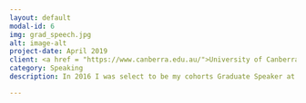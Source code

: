```yaml
---
layout: default
modal-id: 6
img: grad_speech.jpg
alt: image-alt
project-date: April 2019
client: <a href = "https://www.canberra.edu.au/">University of Canberra</a>
category: Speaking
description: In 2016 I was select to be my cohorts Graduate Speaker at the University of Canberra, STEM Faculty Graduate Ceremony. During this speech I payed thanks to all those who helped us on our journey and congratulated my fellow graduates. From this page you can navigate to the full-length video recording of my speech (4-minutes) by clicking <a href = "https://www.youtube.com/watch?v=h33VCTJdrjo"><b>HERE</b></a>. .

---
```

